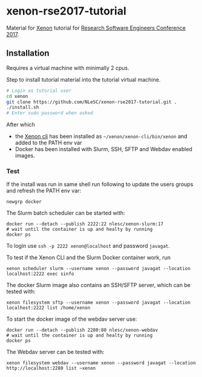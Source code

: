 # xenon-rse2017-tutorial

Material for [Xenon](http://nlesc.github.io/Xenon/) tutorial for [Research Software Engineers Conference 2017](http://rse.ac.uk/conf2017/).

## Installation

Requires a virtual machine with minimally 2 cpus.

Step to install tutorial material into the tutorial virtual machine.

```bash
# Login as tutorial user
cd xenon
git clone https://github.com/NLeSC/xenon-rse2017-tutorial.git .
./install.sh
# Enter sudo password when asked
```

After which 
* the [Xenon cli](https://github.com/NLeSC/xenon-cli) has been installed as `~/xenon/xenon-cli/bin/xenon` and added to the PATH env var
* Docker has been installed with Slurm, SSH, SFTP and Webdav enabled images.

### Test

If the install was run in same shell run following to update the users groups and refresh the PATH env var:
```
newgrp docker
```

The Slurm batch scheduler can be started with:

```
docker run --detach --publish 2222:22 nlesc/xenon-slurm:17
# wait until the container is up and healty by running
docker ps
```

To login use `ssh -p 2222 xenon@localhost` and password `javagat`.

To test if the Xenon CLI and the Slurm Docker container work, run

```
xenon scheduler slurm --username xenon --password javagat --location localhost:2222 exec sinfo
```

The docker Slurm image also contains an SSH/SFTP server, which can be tested with:

```
xenon filesystem sftp --username xenon --password javagat --location localhost:2222 list /home/xenon
```

To start the docker image of the webdav server use: 

```
docker run --detach --publish 2280:80 nlesc/xenon-webdav
# wait until the container is up and healty by running
docker ps
```

The Webdav server can be tested with:

```
xenon filesystem webdav --username xenon --password javagat --location http://localhost:2280 list ~xenon
```




